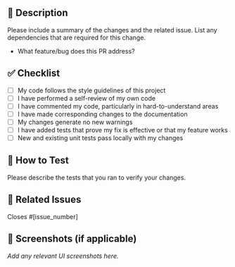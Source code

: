 ## 🚀 Description

Please include a summary of the changes and the related issue.
List any dependencies that are required for this change.

- What feature/bug does this PR address?

## ✅ Checklist

- [ ] My code follows the style guidelines of this project
- [ ] I have performed a self-review of my own code
- [ ] I have commented my code, particularly in hard-to-understand areas
- [ ] I have made corresponding changes to the documentation
- [ ] My changes generate no new warnings
- [ ] I have added tests that prove my fix is effective or that my feature works
- [ ] New and existing unit tests pass locally with my changes

## 🧪 How to Test

Please describe the tests that you ran to verify your changes.

## 📝 Related Issues

Closes #[issue_number]

## 📸 Screenshots (if applicable)

_Add any relevant UI screenshots here._
